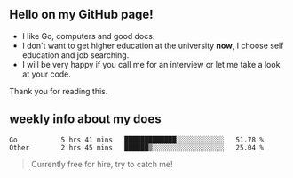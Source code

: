 ## Hello on my GitHub page!

- I like Go, computers and good docs.
- I don't want to get higher education at the university **now**, I choose self education and job searching.
- I will be very happy if you call me for an interview or let me take a look at your code.

Thank you for reading this.

## weekly info about my does
<!--START_SECTION:waka-->

```text
Go           5 hrs 41 mins   █████████████░░░░░░░░░░░░   51.78 %
Other        2 hrs 45 mins   ██████▒░░░░░░░░░░░░░░░░░░   25.04 %
```

<!--END_SECTION:waka-->

> Currently free for hire, try to catch me!
